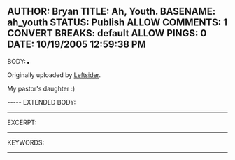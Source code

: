 AUTHOR: Bryan
TITLE: Ah, Youth.
BASENAME: ah_youth
STATUS: Publish
ALLOW COMMENTS: 1
CONVERT BREAKS: __default__
ALLOW PINGS: 0
DATE: 10/19/2005 12:59:38 PM
-----
BODY:
<a href="http://www.flickr.com/photos/leftsider/52985329/" title="photo sharing"><img src="http://static.flickr.com/28/52985329_cab99b4098_m.jpg" alt="" style="border: solid 2px #000000;" /></a>

Originally uploaded by <a href="http://www.flickr.com/people/leftsider/">Leftsider</a>.
</span>
<br clear="all" />
<p style="">My pastor's daughter :)</p>
-----
EXTENDED BODY:

-----
EXCERPT:

-----
KEYWORDS:

-----



